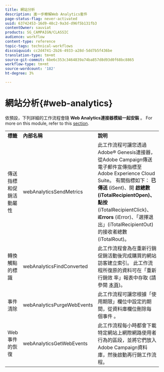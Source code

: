```yaml
---
title: 網站分析
description: 進一步瞭解Web Analytics套件
page-status-flag: never-activated
uuid: 63742453-16d9-48c2-9a3d-d96f5b131fb3
contentOwner: sauviat
products: SG_CAMPAIGN/CLASSIC
audience: workflow
content-type: reference
topic-tags: technical-workflows
discoiquuid: cc2d4741-2b26-4933-a28d-5dd7b5f436be
translation-type: tm+mt
source-git-commit: 6be6c353c3464839a74ba857d8d93d0f68bc8865
workflow-type: tm+mt
source-wordcount: '182'
ht-degree: 3%

---
```



# 網站分析{#web-analytics}

依預設，下列詳細的工作流程會隨 **Web Analytics連接器模組一起安裝** 。 For more on this module, refer to this [section](../../platform/using/adobe-analytics-data-connector.md).

<table> 
 <tbody> 
  <tr> 
   <td> <strong>標籤</strong><br /> </td> 
   <td> <strong>內部名稱</strong><br /> </td> 
   <td> <strong>說明</strong><br /> </td> 
  </tr> 
  <tr> 
   <td> <span class="uicontrol">傳送指標和促銷活動屬性</span> <br /> </td> 
   <td> <span class="uicontrol">webAnalyticsSendMetrics</span> <br /> </td> 
   <td> 此工作流程可讓您透過Adobe® Genesis連接器，從Adobe Campaign傳送電子郵件宣傳指標至Adobe Experience Cloud Suite。 有關指標如下： <strong>已傳送</strong> (iSent)、開 <strong>啟總數(iTotalRecipientOpen)、點按</strong> (iTotalRecipientClick)、 <strong>iErrors</strong><strong></strong><strong></strong> (iError)、「選擇退出」(iTotalRecipientOut)的接收者總數(iTotalRout)。<br /> </td> 
  </tr> 
  <tr> 
   <td> <span class="uicontrol">轉換觸點的標識</span> <br /> </td> 
   <td> <span class="uicontrol">webAnalyticsFindConverted</span> <br /> </td> 
   <td> 此工作流程會為在重新行銷促銷活動後完成購買的網站訪客建立索引。 此工作流程所復原的資料可在「重新行銷效 <span class="uicontrol">率」報表中存取</span> (請參閱 <a href="../../platform/using/adobe-analytics-data-connector.md#creating-a-re-marketing-campaign"> 本頁</a>)。 <br /> </td> 
  </tr> 
  <tr> 
   <td> <span class="uicontrol">事件清除</span> <br /> </td> 
   <td> <span class="uicontrol">webAnalyticsPurgeWebEvents</span> <br /> </td> 
   <td> 此工作流程可讓您根據「使用期限」欄位中設定的期間，從資料庫欄位刪除每 <span class="uicontrol">個事件</span> 。 <br /> </td> 
  </tr> 
  <tr> 
   <td> <span class="uicontrol">Web事件的恢復</span> <br /> </td> 
   <td> <span class="uicontrol">webAnalyticsGetWebEvents</span> <br /> </td> 
   <td> 此工作流程每小時都會下載特定網站上網際網路使用者行為的區段，並將它們放入Adobe Campaign資料庫，然後啟動再行銷工作流程。 <br /> </td> 
  </tr> 
 </tbody> 
</table>


